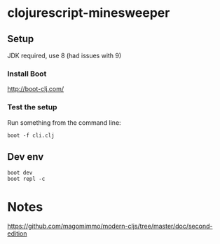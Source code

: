 # clojurescript-minesweeper

## Setup

JDK required, use 8 (had issues with 9)

### Install Boot

http://boot-clj.com/

### Test the setup

Run something from the command line:

```
boot -f cli.clj
```

## Dev env

```
boot dev
boot repl -c
```

# Notes
https://github.com/magomimmo/modern-cljs/tree/master/doc/second-edition